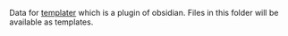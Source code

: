 Data for [templater](https://github.com/SilentVoid13/Templater) which is a plugin of obsidian.
Files in this folder will be available as templates.